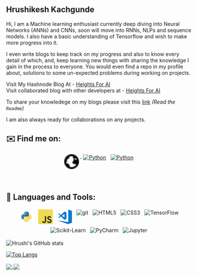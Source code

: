 ## Hrushikesh Kachgunde

 Hi, I am a Machine learning enthusiast currently deep diving into Neural Networks (ANNs) and CNNs, soon will move into RNNs, NLPs and sequence models. I also have a basic understanding of Tensorflow and wish to make more progress into it.

 I even write blogs to keep track on my progress and also to know every detail of which, and, keep learning new things with sharing the knowledge I gain in the process to everyone. You would even find a repo in my profile about, solutions to some un-expected problems during working on projects. <br>
 
Visit My Hashnode Blog At - [Heights For AI](https://heightsforai.hashnode.dev/) <br>
Visit collaborated blog with other developers at - [Heights For AI](https://hrushi11.github.io/)

To share your knowledege on my blogs please visit this [link](https://github.com/Hrushi11/Hrushi11.github.io) *(Read the `Readme`)*

I am also always ready for collaborations on any projects. 

## ✉️ Find me on:


<p align="center">
 <a href="https://heightsforai.hashnode.dev/" target="_blank" rel="noopener noreferrer"> <img src="https://raw.githubusercontent.com/iconic/open-iconic/master/svg/globe.svg" alt="Python" height="40" style="vertical-align:top; margin:4px"> </a>
 <a href="https://www.linkedin.com/in/hrushikesh-kachgunde-73a90b186/" target="_blank" rel="noopener noreferrer"> <img src="https://cdn.jsdelivr.net/npm/simple-icons@v3/icons/linkedin.svg" alt="Python" height="40" style="vertical-align:top; margin:4px"></a>
 <a href="mailto:hrushiskachgunde@gmail.com"> <img src="https://cdn.jsdelivr.net/npm/simple-icons@v3/icons/gmail.svg" alt="Python" height="40" style="vertical-align:top; margin:4px"></a>
</p>

<br />

## 🧰 Languages and Tools:
<p align="center">
<img src="https://raw.githubusercontent.com/github/explore/80688e429a7d4ef2fca1e82350fe8e3517d3494d/topics/python/python.png" alt="Python" height="40" style="vertical-align:top; margin:4px">
<img src="https://raw.githubusercontent.com/github/explore/80688e429a7d4ef2fca1e82350fe8e3517d3494d/topics/javascript/javascript.png" alt="Javascript" height="40" style="vertical-align:top; margin:4px">
<img src="https://raw.githubusercontent.com/github/explore/80688e429a7d4ef2fca1e82350fe8e3517d3494d/topics/visual-studio-code/visual-studio-code.png" alt="VS Code" height="40" style="vertical-align:top; margin:4px">
<img src="https://www.vectorlogo.zone/logos/git-scm/git-scm-icon.svg" alt="git" height="40" style="vertical-align:top; margin:4px">
<img src="https://www.flaticon.com/svg/vstatic/svg/143/143655.svg?token=exp=1619424297~hmac=64b920b598b0db74cd398f604b7c7df3" alt="HTML5" height="40" style="vertical-align:top; margin:4px">
<img src="https://image.flaticon.com/icons/png/128/919/919826.png" alt="CSS3" height="40" style="vertical-align:top; margin:4px">
<img src="https://icon2.cleanpng.com/20180408/opq/kisspng-tensorflow-deep-learning-keras-machine-learning-ca-thumbtack-5ac9a96372aeb5.5262838015231655394698.jpg" alt="TensorFlow" height="40" style="vertical-align:top; margin:4px">
<img src="https://seeklogo.com/images/S/scikit-learn-logo-8766D07E2E-seeklogo.com.png" alt="Scikit-Learn" height="40" style="vertical-align:top; margin:4px">
<img src="https://img.icons8.com/color/2x/pycharm.png" alt="PyCharm" height="40" style="vertical-align:top; margin:4px">
<img src="https://www.seekpng.com/png/full/807-8079213_jupyter-sq-text-jupyter-notebook-logo-png.png" alt="Jupyter" height="40" style="vertical-align:top; margin:4px">
</p>

![Hrushi's GitHub stats](https://github-readme-stats.vercel.app/api?username=Hrushi11&show_icons=true&theme=radical)

[![Top Langs](https://github-readme-stats.vercel.app/api/top-langs/?username=Hrushi11&layout=compact)](https://github.com/Hrushi11/github-readme-stats)

<a href="https://github.com/Hrushi11/Bull-Dozer-Machine-Learning-Model">
  <img align="center" src="https://github-readme-stats.vercel.app/api/pin/?username=Hrushi11&repo=Bull-Dozer-Machine-Learning-Model" />
</a>
<a href="https://github.com/Hrushi11/Machine-Learning-Advanced-Projects">
  <img align="center" src="https://github-readme-stats.vercel.app/api/pin/?username=Hrushi11&repo=Machine-Learning-Advanced-Projects" />
</a>




